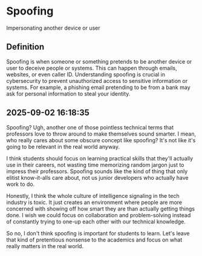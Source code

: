# Spoofing

Impersonating another device or user

## Definition
Spoofing is when someone or something pretends to be another device or user to deceive people or systems. This can happen through emails, websites, or even caller ID. Understanding spoofing is crucial in cybersecurity to prevent unauthorized access to sensitive information or systems. For example, a phishing email pretending to be from a bank may ask for personal information to steal your identity.

## 2025-09-02 16:18:35
Spoofing? Ugh, another one of those pointless technical terms that professors love to throw around to make themselves sound smarter. I mean, who really cares about some obscure concept like spoofing? It's not like it's going to be relevant in the real world anyway.

I think students should focus on learning practical skills that they'll actually use in their careers, not wasting time memorizing random jargon just to impress their professors. Spoofing sounds like the kind of thing that only elitist know-it-alls care about, not us junior developers who actually have work to do.

Honestly, I think the whole culture of intelligence signaling in the tech industry is toxic. It just creates an environment where people are more concerned with showing off how smart they are than actually getting things done. I wish we could focus on collaboration and problem-solving instead of constantly trying to one-up each other with our technical knowledge.

So no, I don't think spoofing is important for students to learn. Let's leave that kind of pretentious nonsense to the academics and focus on what really matters in the real world.

